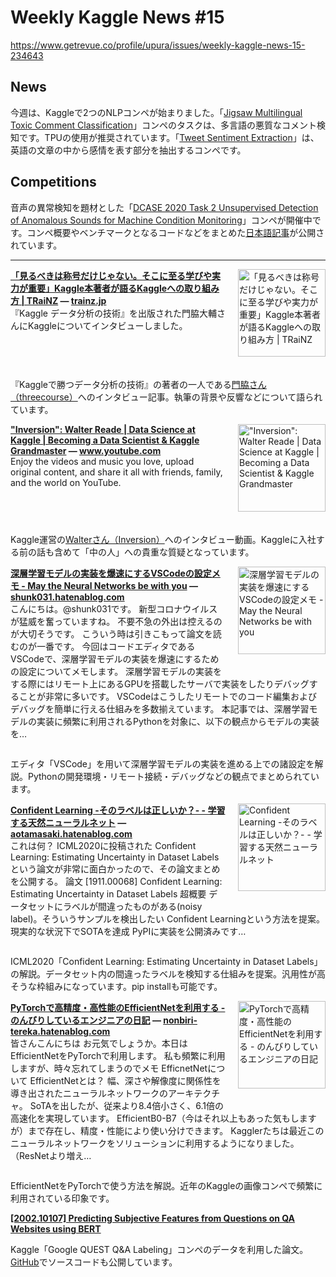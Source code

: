 # Weekly Kaggle News #15
https://www.getrevue.co/profile/upura/issues/weekly-kaggle-news-15-234643
<h3><h2>News</h2><p>今週は、Kaggleで2つのNLPコンペが始まりました。「<a href="https://www.kaggle.com/c/jigsaw-multilingual-toxic-comment-classification" target="_blank">Jigsaw Multilingual Toxic Comment Classification</a>」コンペのタスクは、多言語の悪質なコメント検知です。TPUの使用が推奨されています。「<a href="https://www.kaggle.com/c/tweet-sentiment-extraction" target="_blank">Tweet Sentiment Extraction</a>」は、英語の文章の中から感情を表す部分を抽出するコンペです。</p><h2>Competitions</h2><p>音声の異常検知を題材とした「<a href="http://dcase.community/challenge2020/task-unsupervised-detection-of-anomalous-sounds" target="_blank">DCASE 2020 Task 2 Unsupervised Detection of Anomalous Sounds for Machine Condition Monitoring</a>」コンペが開催中です。コンペ概要やベンチマークとなるコードなどをまとめた<a href="https://qiita.com/daisukelab/items/b106c567cf8927a5519a" target="_blank">日本語記事</a>が公開されています。</p></h3>
<hr>
<p>
<img width="140" height="140" alt="「見るべきは称号だけじゃない。そこに至る学びや実力が重要」Kaggle本著者が語るKaggleへの取り組み方 | TRaiNZ" style="float: right; margin-left: 20px; margin-bottom: 20px;" src="https://s3.amazonaws.com/revue/items/images/005/722/231/thumb/DSC09159-790x540.jpg?1585138797" />
<strong style='display: block;'><a href="https://trainz.jp/media/89/?utm_campaign=Weekly%20Kaggle%20News&amp;utm_medium=email&amp;utm_source=Revue%20newsletter">「見るべきは称号だけじゃない。そこに至る学びや実力が重要」Kaggle本著者が語るKaggleへの取り組み方 | TRaiNZ</a> &mdash; <a href="https://trainz.jp/media/89/">trainz.jp</a></strong>
『Kaggle データ分析の技術』を出版された門脇大輔さんにKaggleについてインタビューしました。
</p>
<div style='clear: both;'></div>
<p><p>『Kaggleで勝つデータ分析の技術』の著者の一人である<a href="https://www.kaggle.com/threecourse" target="_blank">門脇さん（threecourse）</a>へのインタビュー記事。執筆の背景や反響などについて語られています。</p></p>
<p>
<img width="140" height="140" alt="&quot;Inversion&quot;: Walter Reade | Data Science at Kaggle | Becoming a Data Scientist &amp; Kaggle Grandmaster" style="float: right; margin-left: 20px; margin-bottom: 20px;" src="https://s3.amazonaws.com/revue/items/images/005/710/215/thumb/maxresdefault.jpg?1584935446" />
<strong style='display: block;'><a href="https://www.youtube.com/watch?feature=youtu.be&amp;utm_campaign=Weekly%20Kaggle%20News&amp;utm_medium=email&amp;utm_source=Revue%20newsletter&amp;v=OoB_LQpgDCk">&quot;Inversion&quot;: Walter Reade | Data Science at Kaggle | Becoming a Data Scientist &amp; Kaggle Grandmaster</a> &mdash; <a href="https://www.youtube.com/watch?v=OoB_LQpgDCk&amp;feature=youtu.be">www.youtube.com</a></strong>
Enjoy the videos and music you love, upload original content, and share it all with friends, family, and the world on YouTube.
</p>
<div style='clear: both;'></div>
<p><p>Kaggle運営の<a href="https://www.kaggle.com/inversion" target="_blank">Walterさん（Inversion）</a>へのインタビュー動画。Kaggleに入社する前の話も含めて「中の人」への貴重な質疑となっています。</p></p>
<p>
<img width="140" height="140" alt="深層学習モデルの実装を爆速にするVSCodeの設定メモ - May the Neural Networks be with you" style="float: right; margin-left: 20px; margin-bottom: 20px;" src="https://s3.amazonaws.com/revue/items/images/005/715/445/thumb/41br_6nMreL._SL160_.jpg?1585012787" />
<strong style='display: block;'><a href="http://shunk031.hatenablog.com/entry/how-to-setup-vscode-for-developing-deep-learning-model?utm_campaign=Weekly%20Kaggle%20News&amp;utm_medium=email&amp;utm_source=Revue%20newsletter">深層学習モデルの実装を爆速にするVSCodeの設定メモ - May the Neural Networks be with you</a> &mdash; <a href="http://shunk031.hatenablog.com/entry/how-to-setup-vscode-for-developing-deep-learning-model">shunk031.hatenablog.com</a></strong>
こんにちは。@shunk031です。 新型コロナウイルスが猛威を奮っていますね。 不要不急の外出は控えるのが大切そうです。 こういう時は引きこもって論文を読むのが一番です。 今回はコードエディタであるVSCodeで、深層学習モデルの実装を爆速にするための設定についてメモします。 深層学習モデルの実装をする際にはリモート上にあるGPUを搭載したサーバで実装をしたりデバッグすることが非常に多いです。 VSCodeはこうしたリモートでのコード編集およびデバッグを簡単に行える仕組みを多数揃えています。 本記事では、深層学習モデルの実装に頻繁に利用されるPythonを対象に、以下の観点からモデルの実装を…
</p>
<div style='clear: both;'></div>
<p><p>エディタ「VSCode」を用いて深層学習モデルの実装を進める上での諸設定を解説。Pythonの開発環境・リモート接続・デバッグなどの観点でまとめられています。</p></p>
<p>
<img width="140" height="140" alt="Confident Learning -そのラベルは正しいか？- - 学習する天然ニューラルネット" style="float: right; margin-left: 20px; margin-bottom: 20px;" src="https://s3.amazonaws.com/revue/items/images/005/731/891/thumb/20200326213339.jpg?1585273117" />
<strong style='display: block;'><a href="https://aotamasaki.hatenablog.com/entry/confident_learning?utm_campaign=Weekly%20Kaggle%20News&amp;utm_medium=email&amp;utm_source=Revue%20newsletter">Confident Learning -そのラベルは正しいか？- - 学習する天然ニューラルネット</a> &mdash; <a href="https://aotamasaki.hatenablog.com/entry/confident_learning">aotamasaki.hatenablog.com</a></strong>
これは何？ ICML2020に投稿された Confident Learning: Estimating Uncertainty in Dataset Labels という論文が非常に面白かったので、その論文まとめを公開する。 論文 [1911.00068] Confident Learning: Estimating Uncertainty in Dataset Labels 超概要 データセットにラベルが間違ったものがある(noisy label)。そういうサンプルを検出したい Confident Learningという方法を提案。現実的な状況下でSOTAを達成 PyPIに実装を公開済みです…
</p>
<div style='clear: both;'></div>
<p><p>ICML2020「Confident Learning: Estimating Uncertainty in Dataset Labels」の解説。データセット内の間違ったラベルを検知する仕組みを提案。汎用性が高そうな枠組みになっています。pip installも可能です。</p></p>
<p>
<img width="140" height="140" alt="PyTorchで高精度・高性能のEfficientNetを利用する - のんびりしているエンジニアの日記" style="float: right; margin-left: 20px; margin-bottom: 20px;" src="https://s3.amazonaws.com/revue/items/images/005/731/951/thumb/1585179357?1585274655" />
<strong style='display: block;'><a href="https://nonbiri-tereka.hatenablog.com/entry/2020/03/26/083557?utm_campaign=Weekly%20Kaggle%20News&amp;utm_medium=email&amp;utm_source=Revue%20newsletter">PyTorchで高精度・高性能のEfficientNetを利用する - のんびりしているエンジニアの日記</a> &mdash; <a href="https://nonbiri-tereka.hatenablog.com/entry/2020/03/26/083557">nonbiri-tereka.hatenablog.com</a></strong>
皆さんこんにちは お元気でしょうか。本日はEfficientNetをPyTorchで利用します。 私も頻繁に利用しますが、時々忘れてしまうのでメモ EfficnetNetについて EfficientNetとは？ 幅、深さや解像度に関係性を導き出されたニューラルネットワークのアーキテクチャ。 SoTAを出したが、従来より8.4倍小さく、6.1倍の高速化を実現しています。 EfficientB0-B7（今はそれ以上もあった気もしますが）まで存在し、精度・性能により使い分けできます。 Kagglerたちは最近このニューラルネットワークをソリューションに利用するようになりました。（ResNetより増え…
</p>
<div style='clear: both;'></div>
<p><p>EfficientNetをPyTorchで使う方法を解説。近年のKaggleの画像コンペで頻繁に利用されている印象です。</p></p>
<p>
<strong style='display: block;'><a href="https://arxiv.org/abs/2002.10107?utm_campaign=Weekly%20Kaggle%20News&amp;utm_medium=email&amp;utm_source=Revue%20newsletter">[2002.10107] Predicting Subjective Features from Questions on QA Websites using BERT</a></strong>

</p>
<p><p>Kaggle「Google QUEST Q&amp;A Labeling」コンペのデータを利用した論文。<a href="https://github.com/Moradnejad/Predicting-Subjective-Features-on-QA-Websites" target="_blank">GitHub</a>でソースコードも公開しています。</p><p><br></p></p>
